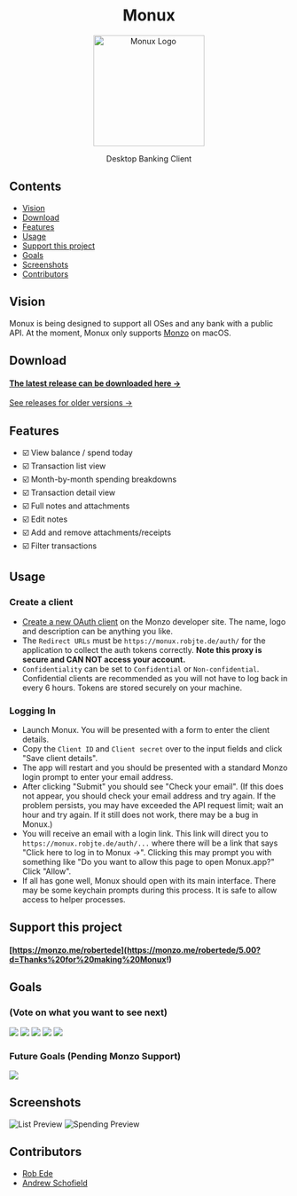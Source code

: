 <h1 align="center">Monux</h1>

<p align="center">
  <img alt="Monux Logo" height="200" src="https://raw.githubusercontent.com/robjtede/monux/master/monux.png">
</p>

<p align="center">
  Desktop Banking Client
</p>


## Contents

- [Vision](#vision)
- [Download](#download)
- [Features](#features)
- [Usage](#usage)
- [Support this project](#support-this-project)
- [Goals](#goals)
- [Screenshots](#screenshots)
- [Contributors](#contributors)


## Vision

Monux is being designed to support all OSes and any bank with a public API. At the moment, Monux only supports [Monzo](https://monzo.com) on macOS.


## Download

#### [The latest release can be downloaded here →](https://github.com/robjtede/monux/releases/download/v0.9.3/Monux-0.9.3-mac.zip)

[See releases for older versions →](https://github.com/robjtede/monux/releases)


## Features

- ☑️ View balance / spend today
- ☑️ Transaction list view
- ☑️ Month-by-month spending breakdowns
- ☑️ Transaction detail view
- ☑️ Full notes and attachments
- ☑️ Edit notes
- ☑️ Add and remove attachments/receipts
- ☑️ Filter transactions


## Usage

### Create a client

- [Create a new OAuth client](https://developers.monzo.com/apps/home) on the Monzo developer site. The name, logo and description can be anything you like.
- The `Redirect URLs` must be `https://monux.robjte.de/auth/` for the application to collect the auth tokens correctly. **Note this proxy is secure and CAN NOT access your account.**
- `Confidentiality` can be set to `Confidential` or `Non-confidential`. Confidential clients are recommended as you will not have to log back in every 6 hours. Tokens are stored securely on your machine.

### Logging In

- Launch Monux. You will be presented with a form to enter the client details.
- Copy the `Client ID` and `Client secret` over to the input fields and click "Save client details".
- The app will restart and you should be presented with a standard Monzo login prompt to enter your email address.
- After clicking "Submit" you should see "Check your email". (If this does not appear, you should check your email address and try again. If the problem persists, you may have exceeded the API request limit; wait an hour and try again. If it still does not work, there may be a bug in Monux.)
- You will receive an email with a login link. This link will direct you to `https://monux.robjte.de/auth/...` where there will be a link that says "Click here to log in to Monux →". Clicking this may prompt you with something like "Do you want to allow this page to open Monux.app?" Click "Allow".
- If all has gone well, Monux should open with its main interface. There may be some keychain prompts during this process. It is safe to allow access to helper processes.


## Support this project

#### [https://monzo.me/robertede](https://monzo.me/robertede/5.00?d=Thanks%20for%20making%20Monux!)


## Goals

### (Vote on what you want to see next)

[![](https://m131jyck4m.execute-api.us-west-2.amazonaws.com/prod/poll/01BM7TWYY0DN4K8DS0DTV3V07B/Transaction%20location%20on%20map)](https://m131jyck4m.execute-api.us-west-2.amazonaws.com/prod/poll/01BM7TWYY0DN4K8DS0DTV3V07B/Transaction%20location%20on%20map/vote)
[![](https://m131jyck4m.execute-api.us-west-2.amazonaws.com/prod/poll/01BM7TWYY0DN4K8DS0DTV3V07B/Graph%20balance%20over%20time)](https://m131jyck4m.execute-api.us-west-2.amazonaws.com/prod/poll/01BM7TWYY0DN4K8DS0DTV3V07B/Graph%20balance%20over%20time/vote)
[![](https://m131jyck4m.execute-api.us-west-2.amazonaws.com/prod/poll/01BM7TWYY0DN4K8DS0DTV3V07B/CSV%20JSON%20Excel%20export)](https://m131jyck4m.execute-api.us-west-2.amazonaws.com/prod/poll/01BM7TWYY0DN4K8DS0DTV3V07B/CSV%20JSON%20Excel%20export/vote)
[![](https://m131jyck4m.execute-api.us-west-2.amazonaws.com/prod/poll/01BM7TWYY0DN4K8DS0DTV3V07B/View%20spending%20targets)](https://m131jyck4m.execute-api.us-west-2.amazonaws.com/prod/poll/01BM7TWYY0DN4K8DS0DTV3V07B/View%20spending%20targets/vote)
[![](https://m131jyck4m.execute-api.us-west-2.amazonaws.com/prod/poll/01BM7TWYY0DN4K8DS0DTV3V07B/Multiple%20accounts)](https://m131jyck4m.execute-api.us-west-2.amazonaws.com/prod/poll/01BM7TWYY0DN4K8DS0DTV3V07B/Multiple%20accounts/vote)


### Future Goals (Pending Monzo Support)

[![](https://m131jyck4m.execute-api.us-west-2.amazonaws.com/prod/poll/01BM7TWYY0DN4K8DS0DTV3V07B/Change%20category)](https://m131jyck4m.execute-api.us-west-2.amazonaws.com/prod/poll/01BM7TWYY0DN4K8DS0DTV3V07B/Change%20category/vote)


## Screenshots

![List Preview](http://i.imgur.com/DL0PHSe.png)
![Spending Preview](http://i.imgur.com/1GFdvGf.png)


## Contributors
- [Rob Ede](https://github.com/robjtede)
- [Andrew Schofield](https://github.com/andrew-schofield)
